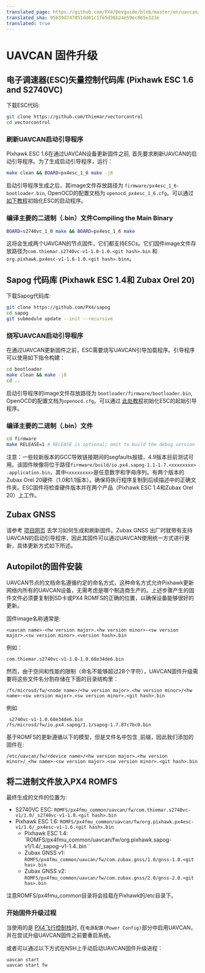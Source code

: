 ```yaml
---
translated_page: https://github.com/PX4/Devguide/blob/master/en/uavcan/node_firmware.md
translated_sha: 95b39d747851dd01c1fe5d36b24e59ec865e323e
translated: true
---
```


# UAVCAN 固件升级


## 电子调速器(ESC)矢量控制代码库 (Pixhawk ESC 1.6 and S2740VC)

下载ESC代码:

<div class="host-code"></div>

```sh
git clone https://github.com/thiemar/vectorcontrol
cd vectorcontrol
```

### 刷新UAVCAN启动引导程序

PIxhawk ESC 1.6在通过UAVCAN设备更新固件之前, 首先要求刷新UAVCAN的启动引导程序。为了生成启动引导程序，运行：


```sh
make clean && BOARD=px4esc_1_6 make -j8
```

启动引导程序生成之后，其image文件存放路径为 `firmware/px4esc_1_6-bootloader.bin`, OpenOCD的配置文档为 `openocd_px4esc_1_6.cfg`。可以通过 [如下教程](../uavcan/bootloader_installation.md)初始化ESC的启动程序。

### 编译主要的二进制（.bin）文件Compiling the Main Binary

```sh
BOARD=s2740vc_1_0 make && BOARD=px4esc_1_6 make
```

这将会生成两个UAVCAN的节点固件，它们都支持ESCs。它们固件image文件存放路径为`com.thiemar.s2740vc-v1-1.0-1.0.<git hash>.bin` 和`org.pixhawk.px4esc-v1-1.6-1.0.<git hash>.binn`。

## Sapog 代码库 (Pixhawk ESC 1.4和 Zubax Orel 20)

下载Sapog代码库:

```sh
git clone https://github.com/PX4/sapog
cd sapog
git submodule update --init --recursive
```

### 烧写UAVCAN启动引导程序

在通过UAVCAN更新固件之前，ESC需要烧写UAVCAN引导加载程序。引导程序可以使用如下指令构建：

```sh
cd bootloader
make clean && make -j8
cd ..
```

启动引导程序的image文件存放路径为 `bootloader/firmware/bootloader.bin`, OpenOCD的配置文档为`openocd.cfg`。可以通过 [此处教程](../uavcan/bootloader_installation.md)初始化ESC的起始引导程序。

### 编译主要的二进制（.bin）文件

```sh
cd firmware
make RELEASE=1 # RELEASE is optional; omit to build the debug version
```

注意：一些较新版本的GCC导致链接期间的segfaults报错，4.9版本目前测试可用。该固件映像将位于路径`firmware/build/io.px4.sapog-1.1-1.7.<xxxxxxxx>
.application.bin`，其中`<xxxxxxxx>`是任意数字和字母序列。有两个版本的Zubax Orel 20硬件（1.0和1.1版本）。确保将执行程序复制到后续描述中的正确文件夹。ESC固件将检查硬件版本并在两个产品（Pixhawk ESC 1.4和Zubax Orel 20）上工作。




## Zubax GNSS

请参考 [项目网页](https://github.com/Zubax/zubax_gnss) 去学习如何生成和刷新固件。Zubax GNSS 出厂时就带有支持UAVCAN的启动引导程序，因此其固件可以通过UAVCAN使用统一方式进行更新，具体更新方式如下所述。

## Autopilot的固件安装

UAVCAN节点的文档命名遵循约定的命名方式，这种命名方式允许Pixhawk更新网络内所有的UAVCAN设备，无需考虑是哪个制造商生产的。上述步骤产生的固件文件必须要复制到SD卡或PX4 ROMFS的正确的位置，以确保设备能够很好的更新。

固件image名称通常是:

  ```
  <uavcan name>-<hw version major>.<hw version minor>-<sw version major>.<sw version minor>.<version hash>.bin
  ```

例如：
  ```
  com.thiemar.s2740vc-v1-1.0-1.0.68e34de6.bin
  ```

然而，由于空间和性能的限制（命名不能够超过28个字符），UAVCAN固件升级需要将这些文件名分割存储在下面的目录结构里： 
```
/fs/microsd/fw/<node name>/<hw version major>.<hw version minor>/<hw name>-<sw version major>.<sw version minor>.<git hash>.bin

```

例如
 ```
  s2740vc-v1-1.0.68e34de6.bin 
 /fs/microsd/fw/io.px4.sapog/1.1/sapog-1.7.87c7bc0.bin
 ```

基于ROMFS的更新遵循以下的模型，但是文件名中包含```_```前缀，因此我们添加的固件在:

  ```
  /etc/uavcan/fw/<device name>/<hw version major>.<hw version minor>/_<hw name>-<sw version major>.<sw version minor>.<git hash>.bin
  ```

## 将二进制文件放入PX4 ROMFS

最终生成的文件的位置为:

- S2740VC ESC: `ROMFS/px4fmu_common/uavcan/fw/com.thiemar.s2740vc-v1/1.0/_s2740vc-v1-1.0.<git hash>.bin`
- Pixhawk ESC 1.6: `ROMFS/px4fmu_common/uavcan/fw/org.pixhawk.px4esc-v1/1.6/_px4esc-v1-1.6.<git hash>.bin`
  - Pixhawk ESC 1.4: `ROMFS/px4fmu_common/uavcan/fw/org.pixhawk.sapog-v1/1.4/_sapog-v1-1.4.<git hash>.bin``
  - Zubax GNSS v1: `ROMFS/px4fmu_common/uavcan/fw/com.zubax.gnss/1.0/gnss-1.0.<git has>.bin`
  - Zubax GNSS v2: `ROMFS/px4fmu_common/uavcan/fw/com.zubax.gnss/2.0/gnss-2.0.<git has>.bin`

注意ROMFS/px4fmu_common目录将会挂载在Pixhawk的/etc目录下。

### 开始固件升级过程


当使用的是 [PX4飞行控制栈](../concept/flight_stack.md)时, 在`电源配置(Power Config)`部分中启用UAVCAN，并在尝试升级UAVCAN固件之前要重启系统。


或者可以通过以下方式在NSH上手动启动UAVCAN固件升级进程：

```sh
uavcan start
uavcan start fw
```

